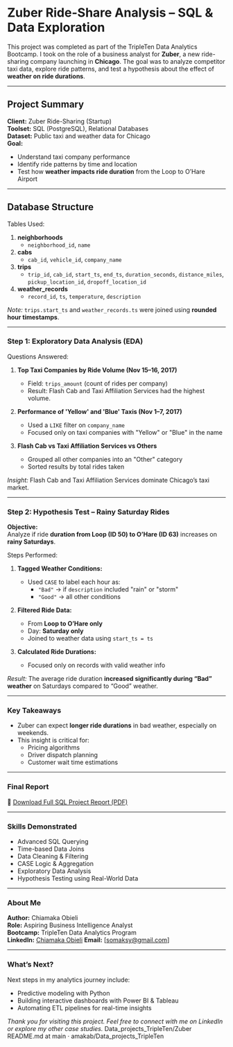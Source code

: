 
# Zuber Ride-Share Analysis – SQL & Data Exploration

This project was completed as part of the TripleTen Data Analytics Bootcamp. I took on the role of a business analyst for **Zuber**, a new ride-sharing company launching in **Chicago**. The goal was to analyze competitor taxi data, explore ride patterns, and test a hypothesis about the effect of **weather on ride durations**.

---

## Project Summary

**Client:** Zuber Ride-Sharing (Startup)  
**Toolset:** SQL (PostgreSQL), Relational Databases  
**Dataset:** Public taxi and weather data for Chicago  
**Goal:**  
- Understand taxi company performance  
- Identify ride patterns by time and location  
- Test how **weather impacts ride duration** from the Loop to O’Hare Airport

---

## Database Structure

Tables Used:

1. **neighborhoods**
   - `neighborhood_id`, `name`
2. **cabs**
   - `cab_id`, `vehicle_id`, `company_name`
3. **trips**
   - `trip_id`, `cab_id`, `start_ts`, `end_ts`, `duration_seconds`, `distance_miles`, `pickup_location_id`, `dropoff_location_id`
4. **weather_records**
   - `record_id`, `ts`, `temperature`, `description`

 *Note:* `trips.start_ts` and `weather_records.ts` were joined using **rounded hour timestamps**.

---

### Step 1: Exploratory Data Analysis (EDA)

Questions Answered:

1. **Top Taxi Companies by Ride Volume (Nov 15–16, 2017)**  
   - Field: `trips_amount` (count of rides per company)  
   - Result: Flash Cab and Taxi Affiliation Services had the highest volume.

2. **Performance of 'Yellow' and 'Blue' Taxis (Nov 1–7, 2017)**  
   - Used a `LIKE` filter on `company_name`  
   - Focused only on taxi companies with "Yellow" or "Blue" in the name

3. **Flash Cab vs Taxi Affiliation Services vs Others**  
   - Grouped all other companies into an "Other" category  
   - Sorted results by total rides taken

*Insight:* Flash Cab and Taxi Affiliation Services dominate Chicago’s taxi market.

---

### Step 2: Hypothesis Test – Rainy Saturday Rides

**Objective:**  
Analyze if ride **duration from Loop (ID 50) to O’Hare (ID 63)** increases on **rainy Saturdays**.

Steps Performed:

1. **Tagged Weather Conditions:**
   - Used `CASE` to label each hour as:
     - `"Bad"` → if `description` included "rain" or "storm"
     - `"Good"` → all other conditions

2. **Filtered Ride Data:**
   - From **Loop to O’Hare only**
   - Day: **Saturday only**
   - Joined to weather data using `start_ts = ts`

3. **Calculated Ride Durations:**
   - Focused only on records with valid weather info

*Result:* The average ride duration **increased significantly during “Bad” weather** on Saturdays compared to “Good” weather.

---

### Key Takeaways

- Zuber can expect **longer ride durations** in bad weather, especially on weekends.
- This insight is critical for:
  - Pricing algorithms
  - Driver dispatch planning
  - Customer wait time estimations

---

### Final Report

📎 [Download Full SQL Project Report (PDF)](./Your_Zuber_Project_File.pdf)  


---

### Skills Demonstrated

- Advanced SQL Querying
- Time-based Data Joins
- Data Cleaning & Filtering
- CASE Logic & Aggregation
- Exploratory Data Analysis
- Hypothesis Testing using Real-World Data

---

### About Me

**Author:** Chiamaka Obieli  
**Role:** Aspiring Business Intelligence Analyst  
**Bootcamp:** TripleTen Data Analytics Program  
**LinkedIn:** [Chiamaka Obieli](www.linkedin.com/in/chiamaka-obieli-939b5284) 
**Email:** [somaksy@gmail.com]

---

### What’s Next?

Next steps in my analytics journey include:
- Predictive modeling with Python
- Building interactive dashboards with Power BI & Tableau
- Automating ETL pipelines for real-time insights

_Thank you for visiting this project. Feel free to connect with me on LinkedIn or explore my other case studies._
Data_projects_TripleTen/Zuber README.md at main · amakab/Data_projects_TripleTen 
